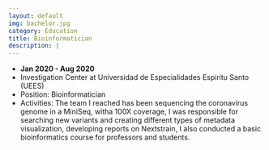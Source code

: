 ```yaml
---
layout: default
img: bachelor.jpg
category: Education
title: Bioinformatician
description: |
---
```


* __Jan 2020 - Aug 2020__
* Investigation Center at Universidad de Especialidades Espiritu Santo (UEES)
* Position: Bioinformatician
* Activities: The team I reached has been sequencing the coronavirus genome in a MiniSeq, witha 100X coverage, I was responsible for searching new variants and creating different types of metadata visualization, developing reports on Nextstrain, I also conducted a basic bioinformatics course for professors and students.

